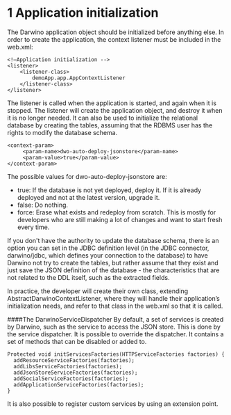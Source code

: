# 1	Application initialization

The Darwino application object should be initialized before anything else. In order to create the application, the context listener must be included in the web.xml:
```
<!—Application initialization -->
<listener>
	<listener-class>
		demoApp.app.AppContextListener
	</listener-class>
</listener>
```

The listener is called when the application is started, and again when it is stopped. The listener will create the application object, and destroy it when it is no longer needed. It can also be used to initialize the relational database by creating the tables, assuming that the RDBMS user has the rights to modify the database schema.
```
<context-param>
     <param-name>dwo-auto-deploy-jsonstore</param-name>
     <param-value>true</param-value>
</context-param>
```
The possible values for dwo-auto-deploy-jsonstore are:
- true: If the database is not yet deployed, deploy it. If it is already deployed and not at the latest version, upgrade it.
- false: Do nothing.
- force: Erase what exists and redeploy from scratch. This is mostly for developers who are still making a lot of changes and want to start fresh every time.

If you don't have the authority to update the database schema, there is an option you can set in the JDBC definition level (in the JDBC connector, darwino/jdbc, which defines your connection to the database) to have Darwino not try to create the tables, but rather assume that they exist and just save the JSON definition of the database - the characteristics that are not related to the DDL itself, such as the extracted fields.

In practice, the developer will create their own class, extending AbstractDarwinoContextListener, where they will handle their application’s initialization needs, and refer to that class in the web.xml so that it is called.

####The DarwinoServiceDispatcher
By default, a set of services is created by Darwino, such as the service to access the JSON store. This is done by the service dispatcher.  It is possible to override the dispatcher. It contains a set of methods that can be disabled or added to.
```
Protected void initServicesFactories(HTTPServiceFactories factories) {
  addResourceServiceFactories(factories);
  addLibsServiceFactories(factories);
  addJsonStoreServiceFactories(factories);
  addSocialServiceFactories(factories);
  addApplicationServiceFactories(factories);
}
```
It is also possible to register custom services by using an extension point.
